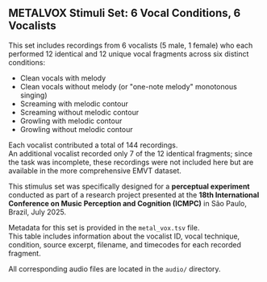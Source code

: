 ## METALVOX Stimuli Set: 6 Vocal Conditions, 6 Vocalists

This set includes recordings from 6 vocalists (5 male, 1 female) who each performed 12 identical and 12 unique vocal fragments across six distinct conditions:

- Clean vocals with melody  
- Clean vocals without melody (or "one-note melody" monotonous singing)
- Screaming with melodic contour  
- Screaming without melodic contour  
- Growling with melodic contour  
- Growling without melodic contour

Each vocalist contributed a total of 144 recordings.  
An additional vocalist recorded only 7 of the 12 identical fragments; since the task was incomplete, these recordings were not included here but are available in the more comprehensive EMVT dataset.

This stimulus set was specifically designed for a **perceptual experiment** conducted as part of a research project presented at the **18th International Conference on Music Perception and Cognition (ICMPC)** in São Paulo, Brazil, July 2025.

Metadata for this set is provided in the `metal_vox.tsv` file.  
This table includes information about the vocalist ID, vocal technique, condition, source excerpt, filename, and timecodes for each recorded fragment.

All corresponding audio files are located in the `audio/` directory.
